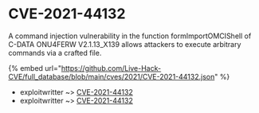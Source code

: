# CVE-2021-44132

A command injection vulnerability in the function formImportOMCIShell of C-DATA ONU4FERW V2.1.13_X139 allows attackers to execute arbitrary commands via a crafted file.

{% embed url="https://github.com/Live-Hack-CVE/full_database/blob/main/cves/2021/CVE-2021-44132.json" %}


* exploitwritter ~> [CVE-2021-44132](https://www.alice-snow.ru/2021/database/cve-2021-44132/cve-2021-44132-exploitwritter)
* exploitwritter ~> [CVE-2021-44132](https://www.alice-snow.ru/2021/database/cve-2021-44132/cve-2021-44132-exploitwritter)